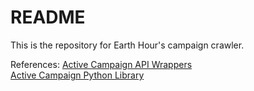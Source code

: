 # README

This is the repository for Earth Hour's campaign crawler.

References:
[Active Campaign API Wrappers](http://www.activecampaign.com/api/wrappers.php)  
[Active Campaign Python Library](https://github.com/adulmec/active-campaign-python)
